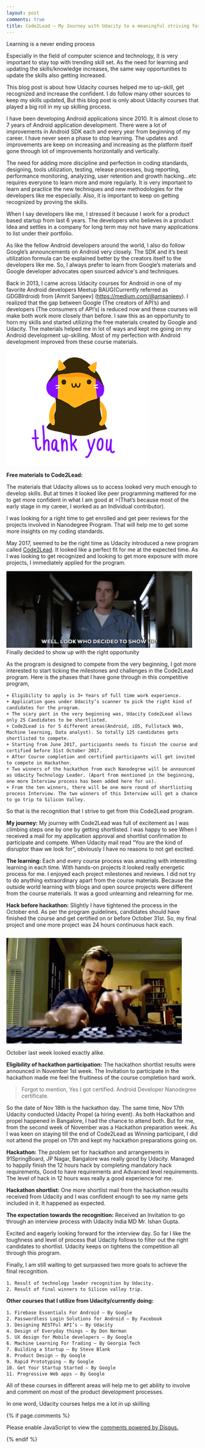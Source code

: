 ```yaml
---
layout: post
comments: true
title: Code2Lead — My Journey with Udacity to a meaningful striving for recognition
---
```




Learning is a never ending process


Especially in the field of computer science and technology, it is very important to stay top with trending skill set. As the need for learning and updating the skills/knowledge increases, the same way opportunities to update the skills also getting increased.

This blog post is about how Udacity courses helped me to up-skill, get recognized and increase the confident. I do follow many other sources to keep my skills updated, But this blog post is only about Udacity courses that played a big roll in my up skilling process.


I have been developing Android applications since 2010. It is almost close to 7 years of Android application development. There were a lot of improvements in Android SDK each and every year from beginning of my career. I have never seen a phase to stop learning. The updates and improvements are keep on increasing and increasing as the platform itself gone through lot of improvements horizontally and vertically.

The need for adding more discipline and perfection in coding standards, designing, tools utilization, testing, release processes, bug reporting, performance monitoring, analyzing, user retention and growth hacking…etc requires everyone to learn more and more regularly. It is very important to learn and practice the new techniques and new methodologies for the developers like me especially. Also, it is important to keep on getting recognized by proving the skills.


When I say developers like me, I stressed it because I work for a product based startup from last 6 years. The developers who believes in a product Idea and settles in a company for long term may not have many applications to list under their portfolio.

As like the fellow Android developers around the world, I also do follow Google’s announcements on Android very closely. The SDK and it’s best utilization formula can be explained better by the creators itself to the developers like me. So, I always prefer to learn from Google’s materials and Google developer advocates open sourced advice's and techniques.


Back in 2013, I came across Udacity courses for Android in one of my favorite Android developers Meetup BAUG(Currently referred as GDGBlrdroid) from [Amrit Sanjeev] (https://medium.com/@amsanjeev). I realized that the gap between Google (The creators of API’s) and developers (The consumers of API’s) is reduced now and these courses will make both work more closely than before. I saw this as an opportunity to horn my skills and started utilizing the free materials created by Google and Udacity. The materials helped me in lot of ways and kept me going on my Android development up-skilling. Most of my perfection with Android development improved from these course materials.


![Thanks Gif](/assets/code2lead/thanks.gif)


<strong>Free materials to Code2Lead:</strong>

The materials that Udacity allows us to access looked very much enough to develop skills. But at times it looked like peer programming mattered for me to get more confident in what I am good at >(That’s because most of the early stage in my career, I worked as an Individual contributor).


I was looking for a right time to get enrolled and get peer reviews for the projects involved in Nanodegree Program. That will help me to get some more insights on my coding standards.


May 2017, seemed to be the right time as Udacity introduced a new program called [Code2Lead](https://in.udacity.com/code2lead/). It looked like a perfect fit for me at the expected time. As I was looking to get recognized and looking to get more exposure with more projects, I immediately applied for the program.


![Decided to show up](/assets/code2lead/iamready.gif)Finally decided to show up with the right opportunity

As the program is designed to compete from the very beginning, I got more interested to start ticking the milestones and challenges in the Code2Lead program. Here is the phases that I have gone through in this competitive program,


    + Eligibility to apply is 3+ Years of full time work experience.
    + Application goes under Udacity’s scanner to pick the right kind of candidates for the program.
    + The scary part in the very beginning was, Udacity Code2Lead allows only 25 Candidates to be shortlisted.
    + Code2Lead is for 5 different areas(Android, iOS, Fullstack Web, Machine learning, Data analyst). So totally 125 candidates gets shortlisted to compete.
    + Starting from June 2017, participants needs to finish the course and certified before 31st October 2017.
    + After Course completion and certified participants will get invited to compete in Hackathon.
    + Two winners of the hackathon from each Nanodegree will be announced as Udacity Technology Leader. (Apart from mentioned in the beginning, one more Interview process has been added here for us).
    + From the ten winners, there will be one more round of shortlisting process Interview. The two winners of this Interview will get a chance to go trip to Silicon Valley.

So that is the recognition that I strive to get from this Code2Lead program.


<strong>My journey:</strong> My journey with Code2Lead was full of excitement as I was climbing steps one by one by getting shortlisted. I was happy to see When I received a mail for my application approval and shortlist confirmation to participate and compete. When Udacity mail read “You are the kind of disruptor thaw we look for”, obviously I have no reasons to not get excited.


<strong>The learning:</strong> Each and every course process was amazing with interesting learning in each time. With hands-on projects it looked really energetic process for me. I enjoyed each project milestones and reviews. I did not try to do anything extraordinary apart from the course materials. Because the outside world learning with blogs and open source projects were different from the course materials. It was a good unlearning and relearning for me.

<strong>Hack before hackathon:</strong> Slightly I have tightened the process in the October end. As per the program guidelines, candidates should have finished the course and get certified on or before October 31st. So, my final project and one more project was 24 hours continuous hack each.

![October last week](assets/code2lead/workhard.gif)October last week looked exactly alike.


<strong>Eligibility of hackathon participation:</strong> The hackathon shortlist results were announced in November 1st week. The Invitation to participate in the hackathon made me feel the fruitiness of the course completion hard work.


>Forgot to mention, Yes I got certified. Android Developer Nanodegree certificate.


So the date of Nov 18th is the hackathon day. The same time, Nov 17th Udacity conducted Udacity Propel (a hiring event). As both Hackathon and propel happened in Bangalore, I had the chance to attend both. But for me, from the second week of November was a Hackathon preparation week. As I was keen on staying till the end of Code2Lead as Winning participant, I did not attend the propel on 17th and kept my hackathon preparations going on.


<strong>Hackathon:</strong> The problem set for hackathon and arrangements in 91SpringBoard, JP Nagar, Bangalore was really good by Udacity. Managed to happily finish the 12 hours hack by completing mandatory hack requirements, Good to have requirements and Advanced level requirements. The level of hack in 12 hours was really a good experience for me.

<strong>Hackathon shortlist:</strong> One more shortlist mail from the hackathon results received from Udacity and I was confident enough to see my name gets included in it. It happened as expected.

<strong>The expectation towards the recognition:</strong> Received an Invitation to go through an interview process with Udacity India MD Mr. Ishan Gupta.

Excited and eagerly looking forward for the interview day. So far I like the toughness and level of process that Udacity follows to filter out the right candidates to shortlist. Udacity keeps on tightens the competition all through this program.


Finally, I am still waiting to get surpassed two more goals to achieve the final recognition.

    1. Result of technology leader recognition by Udacity.
    2. Result of final winners to Silicon valley trip.


<strong>Other courses that I utilize from Udacity/currently doing:</strong>

    1. Firebase Essentials For Android — By Google
    2. Passwordless Login Solutions for Android — By Facebook
    3. Designing RESTFul API’s — By Udacity
    4. Design of Everyday things — By Don Norman
    5. UX design for Mobile developers — By Google
    6. Machine Learning For Trading — By Georgia Tech
    7. Building a Startup — By Steve Blank
    8. Product Design — By Google
    9. Rapid Prototyping — By Google
    10. Get Your Startup Started — By Google
    11. Progressive Web apps — By Google

All of these courses in different areas will help me to get ability to involve and comment on most of the product development processes.

In one word, Udacity courses helps me a lot in up skilling

<script id="dsq-count-scr" src="//karthikraj-net.disqus.com/count.js" async></script>



{% if page.comments %}
<div id="disqus_thread"></div>
<script>

/**
*  RECOMMENDED CONFIGURATION VARIABLES: EDIT AND UNCOMMENT THE SECTION BELOW TO INSERT DYNAMIC VALUES FROM YOUR PLATFORM OR CMS.
*  LEARN WHY DEFINING THESE VARIABLES IS IMPORTANT: https://disqus.com/admin/universalcode/#configuration-variables*/

var disqus_config = function () {
this.page.url = 'http://karthikraj.net/2017/12/10/Code2Lead-My-Journey-with-Udacity-to-a-meaningful-striving-for-recognition/';
this.page.identifier = '20171210CODE2LEAD’; 
};

(function() { // DON'T EDIT BELOW THIS LINE
var d = document, s = d.createElement('script');
s.src = '//karthikraj-net.disqus.com/embed.js';
s.setAttribute('data-timestamp', +new Date());
(d.head || d.body).appendChild(s);
})();
</script>
<noscript>Please enable JavaScript to view the <a href="https://disqus.com/?ref_noscript">comments powered by Disqus.</a></noscript>

{% endif %}


